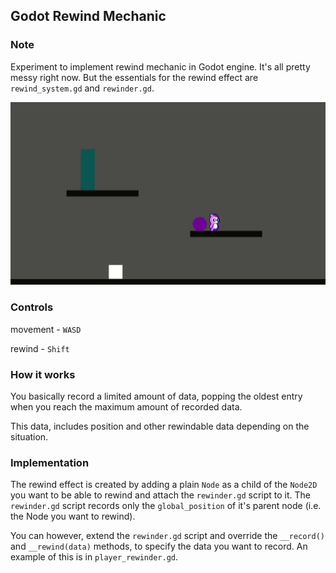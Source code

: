 ## Godot Rewind Mechanic


### Note


Experiment to implement rewind mechanic in Godot engine.
It's all pretty messy right now. But the essentials for
the rewind effect are `rewind_system.gd` and `rewinder.gd`.


![alt text](./demo.gif "Demo gif")

### Controls

movement - `WASD`

rewind - `Shift`



### How it works

You basically record a limited amount of data, popping the oldest entry
when you reach the maximum amount of recorded data.

This data, includes position and other rewindable data depending on the situation.


### Implementation
            
The rewind effect is created by adding a plain `Node` as a child of the `Node2D` you want to be able to rewind and attach the `rewinder.gd` script to it. The `rewinder.gd` script records only the `global_position` of it's parent node (i.e. the Node you want to rewind).

You can however, extend the `rewinder.gd` script and override the `__record()` and `__rewind(data)` methods, to specify the data you want to record.
An example of this is in `player_rewinder.gd`.

